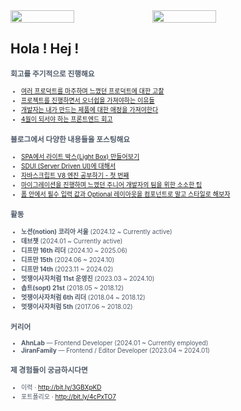
<div style="display: flex;">
  <img width="45%" src="https://raw.githubusercontent.com/klmhyeonwoo/Asset-Archieve./main/tumblr_426fdb2151ac09bc808e93d689a5e432_f7593a40_1280.gif" />
  <img width="45%" src="https://raw.githubusercontent.com/klmhyeonwoo/Asset-Archieve./main/%E1%84%86%E1%85%A1%E1%84%8B%E1%85%B5%E1%86%AB%E1%84%8F%E1%85%B3%E1%84%85%E1%85%A2%E1%84%91%E1%85%B3%E1%84%90%E1%85%B3.gif" />
</div>

## Hola ! Hej !

<span style="color:#4E5968; font-size:10px;">

### 회고를 주기적으로 진행해요
- [여러 프로덕트를 마주하며 느꼈던 프로덕트에 대한 고찰](https://klmhyeonwooo.tistory.com/172)<br>
- [프로젝트를 진행하면서 오너쉽을 가져야하는 이유들](https://klmhyeonwooo.tistory.com/149)<br>
- [개발자는 내가 만드는 제품에 대한 애정을 가져야한다](https://klmhyeonwooo.tistory.com/122)<br>
- [4월이 되서야 하는 프론트엔드 회고](https://klmhyeonwooo.tistory.com/167)<br>

### 블로그에서 다양한 내용들을 포스팅해요
- [SPA에서 라이트 박스(Light Box) 만들어보기](https://klmhyeonwooo.tistory.com/187)<br>
- [SDUI (Server Driven UI)에 대해서](https://klmhyeonwooo.tistory.com/186)<br>
- [자바스크립트 V8 엔진 공부하기 - 첫 번째](https://klmhyeonwooo.tistory.com/185)<br>
- [마이그레이션을 진행하며 느꼈던 주니어 개발자의 팀을 위한 소소한 팁](https://klmhyeonwooo.tistory.com/183)<br>
- [폼 안에서 필수 입력 값과 Optional 레이아웃을 컴포넌트로 말고 스타일로 해보자](https://klmhyeonwooo.tistory.com/182)<br>


### 활동
- **노션(notion) 코리아 서울** (2024.12 ~ Currently active)
- **데브챗** (2024.01 ~ Currently active)
- **디프만 16th 리더** (2024.10 ~ 2025.06)
- **디프만 15th** (2024.06 ~ 2024.10)
- **디프만 14th** (2023.11 ~ 2024.02)
- **멋쟁이사자처럼 11st 운영진** (2023.03 ~ 2024.10)
- **솝트(sopt) 21st** (2018.05 ~ 2018.12)
- **멋쟁이사자처럼 6th 리더** (2018.04 ~ 2018.12)
- **멋쟁이사자처럼 5th** (2017.06 ~ 2018.02)

### 커리어
- **AhnLab** — Frontend Developer (2024.01 ~ Currently employed)
- **JiranFamily** — Frontend / Editor Developer (2023.04 ~ 2024.01)

### 제 경험들이 궁금하시다면
- 이력 · http://bit.ly/3GBXpKD <br/>
- 포트폴리오 · http://bit.ly/4cPxTO7
